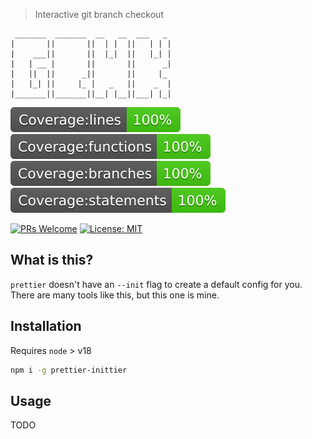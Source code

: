 > Interactive git branch checkout

```text
 _______  _______  __   __  ___   _
|       ||       ||  | |  ||   | | |
|    ___||       ||  |_|  ||   |_| |
|   | __ |       ||       ||      _|
|   ||  ||      _||       ||     |_
|   |_| ||     |_ |   _   ||    _  |
|_______||_______||__| |__||___| |_|

```

![Coverage lines](./static/badge-lines.svg)
![Coverage functions](./static/badge-functions.svg)
![Coverage branches](./static/badge-branches.svg)
![Coverage statements](./static/badge-statements.svg)

[![PRs Welcome](https://img.shields.io/badge/PRs-welcome-brightgreen.svg?style=flat-square)](http://makeapullrequest.com)
[![License: MIT](https://img.shields.io/badge/License-MIT-yellow.svg)](https://opensource.org/licenses/MIT)

## What is this?

`prettier` doesn't have an `--init` flag to create a default config for you. There are many tools like this, but this one is mine.

## Installation

Requires `node` > v18

```bash
npm i -g prettier-inittier
```

## Usage

TODO
